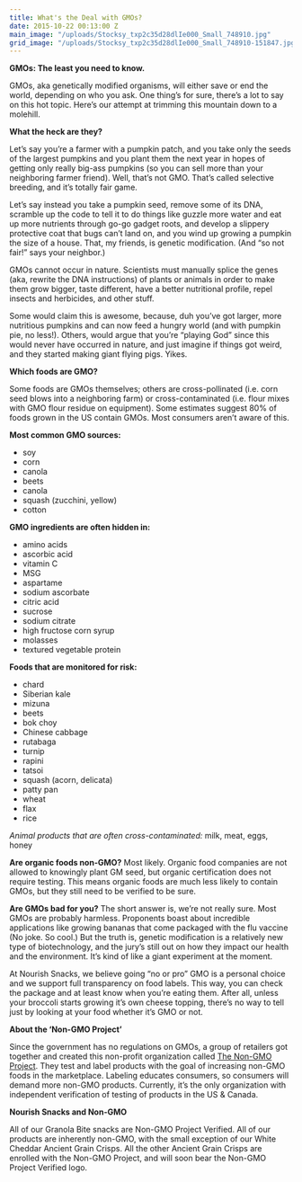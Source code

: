 ```yaml
---
title: What's the Deal with GMOs?
date: 2015-10-22 00:13:00 Z
main_image: "/uploads/Stocksy_txp2c35d28dlIe000_Small_748910.jpg"
grid_image: "/uploads/Stocksy_txp2c35d28dlIe000_Small_748910-151847.jpg"
---
```


**GMOs: The least you need to know.**

GMOs, aka genetically modified organisms, will either save or end the world, depending on who you ask. One thing’s for sure, there’s a lot to say on this hot topic. Here’s our attempt at trimming this mountain down to a molehill.

**What the heck are they?**

Let’s say you’re a farmer with a pumpkin patch, and you take only the seeds of the largest pumpkins and you plant them the next year in hopes of getting only really big-ass pumpkins (so you can sell more than your neighboring farmer friend). Well, that’s not GMO. That’s called selective breeding, and it’s totally fair game.

Let’s say instead you take a pumpkin seed, remove some of its DNA, scramble up the code to tell it to do things like guzzle more water and eat up more nutrients through go-go gadget roots, and develop a slippery protective coat that bugs can’t land on, and you wind up growing a pumpkin the size of a house. That, my friends, is genetic modification. (And “so not fair!” says your neighbor.)

GMOs cannot occur in nature. Scientists must manually splice the genes (aka, rewrite the DNA instructions) of plants or animals in order to make them grow bigger, taste different, have a better nutritional profile, repel insects and herbicides, and other stuff.

Some would claim this is awesome, because, duh you’ve got larger, more nutritious pumpkins and can now feed a hungry world (and with pumpkin pie, no less!). Others, would argue that you’re “playing God” since this would never have occurred in nature, and just imagine if things got weird, and they started making giant flying pigs. Yikes.

**Which foods are GMO?**

Some foods are GMOs themselves; others are cross-pollinated (i.e. corn seed blows into a neighboring farm) or cross-contaminated (i.e. flour mixes with GMO flour residue on equipment). Some estimates suggest 80% of foods grown in the US contain GMOs. Most consumers aren’t aware of this.

**Most common GMO sources:**
* soy
* corn
* canola
* beets
* canola
* squash (zucchini, yellow)
* cotton		
 

**GMO ingredients are often hidden in:**
* amino acids
* ascorbic acid
* vitamin C
* MSG
* aspartame
* sodium ascorbate
* citric acid
* sucrose
* sodium citrate
* high fructose corn syrup
* molasses
* textured vegetable protein
 
**Foods that are monitored for risk:**
* chard
* Siberian kale
* mizuna
* beets
* bok choy
* Chinese cabbage
* rutabaga
* turnip
* rapini
* tatsoi
* squash (acorn, delicata)
* patty pan
* wheat
* flax
* rice
 
*Animal products that are often cross-contaminated:* milk, meat, eggs, honey

**Are organic foods non-GMO?**
Most likely. Organic food companies are not allowed to knowingly plant GM seed, but organic certification does not require testing. This means organic foods are much less likely to contain GMOs, but they still need to be verified to be sure.

**Are GMOs bad for you?**
The short answer is, we’re not really sure. Most GMOs are probably harmless. Proponents boast about incredible applications like growing bananas that come packaged with the flu vaccine (No joke. So cool.) But the truth is, genetic modification is a relatively new type of biotechnology, and the jury’s still out on how they impact our health and the environment. It’s kind of like a giant experiment at the moment.

At Nourish Snacks, we believe going “no or pro” GMO is a personal choice and we support full transparency on food labels. This way, you can check the package and at least know when you’re eating them. After all, unless your broccoli starts growing it’s own cheese topping, there’s no way to tell just by looking at your food whether it’s GMO or not.

**About the ‘Non-GMO Project’**

Since the government has no regulations on GMOs, a group of retailers got together and created this non-profit organization called <a href="https://www.nongmoproject.org/" target="_blank">The Non-GMO Project</a>. They test and label products with the goal of increasing non-GMO foods in the marketplace. Labeling educates consumers, so consumers will demand more non-GMO products. Currently, it’s the only organization with independent verification of testing of products in the US & Canada.

**Nourish Snacks and Non-GMO**

All of our Granola Bite snacks are Non-GMO Project Verified. All of our products are inherently non-GMO, with the small exception of our White Cheddar Ancient Grain Crisps. All the other Ancient Grain Crisps are enrolled with the Non-GMO Project, and will soon bear the Non-GMO Project Verified logo.